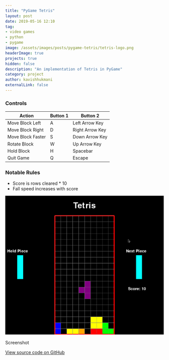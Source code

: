```yaml
---
title: "PyGame Tetris"
layout: post
date: 2019-05-16 12:10
tag:
- video games
- python
- pygame
image: /assets/images/posts/pygame-tetris/tetris-logo.png
headerImage: true
projects: true
hidden: false
description: "An implementation of Tetris in PyGame"
category: project
author: kavishhukmani
externalLink: false
---
```

### Controls
<div class="datatable-begin"></div>

Action                                | Button 1 | Button 2
------------------------------------- | -------- | ---------------
Move Block Left                       | A        | Left Arrow Key
Move Block Right                      | D        | Right Arrow Key
Move Block Faster                     | S        | Down Arrow Key
Rotate Block                          | W        | Up Arrow Key
Hold Block                            | H        | Spacebar
Quit Game                             | Q        | Escape

<div class="datatable-end"></div>


### Notable Rules
* Score is rows cleared * 10
* Fall speed increases with score

![Markdown Image](/assets/images/posts/pygame-tetris/tetris.png)
<figcaption class="caption">Screenshot</figcaption>


[View source code on GitHub](https://github.com/DoubleGremlin181/Tetris)
